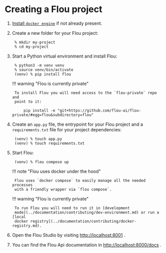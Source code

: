 # Creating a Flou project

1. [Install `docker engine`](https://docs.docker.com/engine/install/) if not
already present.

1. Create a new folder for your Flou project:

        % mkdir my-project
        % cd my-project

1. Start a Python virtual environment and install Flou:

        % python3 -m venv venv
        % source venv/bin/activate
        (venv) % pip install flou

    !!! warning "Flou is currently private"

        To install Flou you will need access to the `flou-private` repo and
        point to it:

            pip install -e "git+https://github.com/flou-ai/flou-private/#egg=flou&subdirectory=flou"

1. Create an `app.py` file, the entrypoint for your Flou project and a
`requirements.txt` file for your project dependencies:

        (venv) % touch app.py
        (venv) % touch requirements.txt

1. Start Flou:

        (venv) % flou compose up

    !!! note "Flou uses docker under the hood"

        Flou uses `docker compose` to easily manage all the needed processes
        with a friendly wrapper via `flou compose`.

    !!! warning "Flou is currently private"

        To run Flou you will need to run it in [development
        mode](../documentation/contributing/dev-environment.md) or run a [local
        docker registry](../documentation/contributing/docker-registry.md).

1. Open the Flou Studio by visiting
[http://localhost:8001](http://localhost:8001) .

1. You can find the Flou Api documentation in
[http://localhost:8000/docs](http://localhost:8000/docs) .
